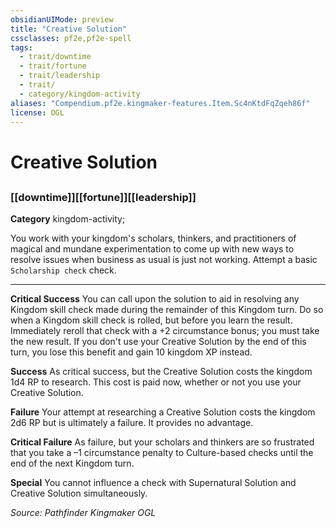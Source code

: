 ```yaml
---
obsidianUIMode: preview
title: "Creative Solution"
cssclasses: pf2e,pf2e-spell
tags:
  - trait/downtime
  - trait/fortune
  - trait/leadership
  - trait/
  - category/kingdom-activity
aliases: "Compendium.pf2e.kingmaker-features.Item.Sc4nKtdFqZqeh86f"
license: OGL
---
```

# Creative Solution
## 
### [[downtime]][[fortune]][[leadership]]

**Category** kingdom-activity; 




You work with your kingdom's scholars, thinkers, and practitioners of magical and mundane experimentation to come up with new ways to resolve issues when business as usual is just not working. Attempt a basic `Scholarship check` check.

* * *

**Critical Success** You can call upon the solution to aid in resolving any Kingdom skill check made during the remainder of this Kingdom turn. Do so when a Kingdom skill check is rolled, but before you learn the result. Immediately reroll that check with a +2 circumstance bonus; you must take the new result. If you don't use your Creative Solution by the end of this turn, you lose this benefit and gain 10 kingdom XP instead.

**Success** As critical success, but the Creative Solution costs the kingdom 1d4 RP to research. This cost is paid now, whether or not you use your Creative Solution.

**Failure** Your attempt at researching a Creative Solution costs the kingdom 2d6 RP but is ultimately a failure. It provides no advantage.

**Critical Failure** As failure, but your scholars and thinkers are so frustrated that you take a –1 circumstance penalty to Culture-based checks until the end of the next Kingdom turn.

**Special** You cannot influence a check with Supernatural Solution and Creative Solution simultaneously.

*Source: Pathfinder Kingmaker*
*OGL*